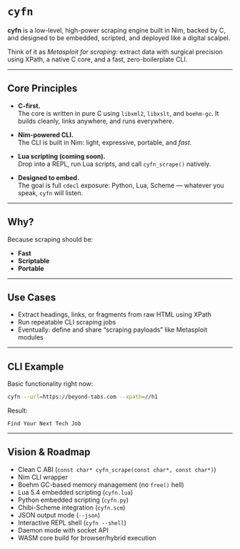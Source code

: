 # `cyfn`

**cyfn** is a low-level, high-power scraping engine built in Nim, backed by C, and designed to be embedded, scripted, and deployed like a digital scalpel.

Think of it as _Metasploit for scraping_: extract data with surgical precision using XPath, a native C core, and a fast, zero-boilerplate CLI.

---

## Core Principles

- **C-first.**  
  The core is written in pure C using `libxml2`, `libxslt`, and `boehm-gc`. It builds cleanly, links anywhere, and runs everywhere.

- **Nim-powered CLI.**  
  The CLI is built in Nim: light, expressive, portable, and _fast_.

- **Lua scripting (coming soon).**  
  Drop into a REPL, run Lua scripts, and call `cyfn_scrape()` natively.

- **Designed to embed.**  
  The goal is full `cdecl` exposure: Python, Lua, Scheme — whatever you speak, `cyfn` will listen.

---

## Why?

Because scraping should be:

- **Fast**
- **Scriptable**
- **Portable**

---

## Use Cases

- Extract headings, links, or fragments from raw HTML using XPath
- Run repeatable CLI scraping jobs
- Eventually: define and share “scraping payloads” like Metasploit modules

---

## CLI Example

Basic functionality right now:

```bash
cyfn --url=https://beyond-tabs.com --xpath=//h1
````

Result:

```
Find Your Next Tech Job
```

---

## Vision & Roadmap

* Clean C ABI (`const char* cyfn_scrape(const char*, const char*)`)
* Nim CLI wrapper
* Boehm GC-based memory management (no `free()` hell)
* Lua 5.4 embedded scripting (`cyfn.lua`)
* Python embedded scripting (`cyfn.py`)
* Chibi-Scheme integration (`cyfn.scm`)
* JSON output mode (`--json`)
* Interactive REPL shell (`cyfn --shell`)
* Daemon mode with socket API
* WASM core build for browser/hybrid execution
